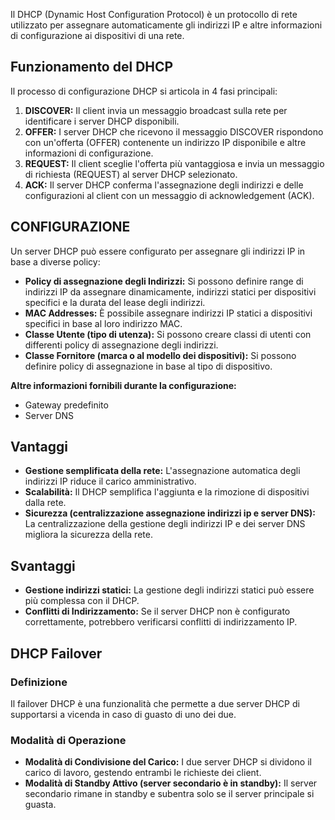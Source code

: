 
Il DHCP (Dynamic Host Configuration Protocol) è un protocollo di rete utilizzato per assegnare automaticamente gli indirizzi IP e altre informazioni di configurazione ai dispositivi di una rete.

## Funzionamento del DHCP

Il processo di configurazione DHCP si articola in 4 fasi principali:

1. **DISCOVER:** Il client invia un messaggio broadcast sulla rete per identificare i server DHCP disponibili.
2. **OFFER:** I server DHCP che ricevono il messaggio DISCOVER rispondono con un'offerta (OFFER) contenente un indirizzo IP disponibile e altre informazioni di configurazione.
3. **REQUEST:** Il client sceglie l'offerta più vantaggiosa e invia un messaggio di richiesta (REQUEST) al server DHCP selezionato.
4. **ACK:** Il server DHCP conferma l'assegnazione degli indirizzi e delle configurazioni al client con un messaggio di acknowledgement (ACK).

## CONFIGURAZIONE

Un server DHCP può essere configurato per assegnare gli indirizzi IP in base a diverse policy:

* **Policy di assegnazione degli Indirizzi:**  Si possono definire range di indirizzi IP da assegnare dinamicamente, indirizzi statici per dispositivi specifici e la durata del lease degli indirizzi.
* **MAC Addresses:** È possibile assegnare indirizzi IP statici a dispositivi specifici in base al loro indirizzo MAC.
* **Classe Utente (tipo di utenza):** Si possono creare classi di utenti con differenti policy di assegnazione degli indirizzi.
* **Classe Fornitore (marca o al modello dei dispositivi):** Si possono definire policy di assegnazione in base al tipo di dispositivo.

**Altre informazioni fornibili durante la configurazione:**

* Gateway predefinito
* Server DNS

## Vantaggi

* **Gestione semplificata della rete:** L'assegnazione automatica degli indirizzi IP riduce il carico amministrativo.
* **Scalabilità:** Il DHCP semplifica l'aggiunta e la rimozione di dispositivi dalla rete.
* **Sicurezza (centralizzazione assegnazione indirizzi ip e server DNS):** La centralizzazione della gestione degli indirizzi IP e dei server DNS migliora la sicurezza della rete.

## Svantaggi

* **Gestione indirizzi statici:** La gestione degli indirizzi statici può essere più complessa con il DHCP.
* **Conflitti di Indirizzamento:**  Se il server DHCP non è configurato correttamente, potrebbero verificarsi conflitti di indirizzamento IP.

## DHCP Failover

### Definizione

Il failover DHCP è una funzionalità che permette a due server DHCP di supportarsi a vicenda in caso di guasto di uno dei due.

### Modalità di Operazione

* **Modalità di Condivisione del Carico:** I due server DHCP si dividono il carico di lavoro, gestendo entrambi le richieste dei client.
* **Modalità di Standby Attivo (server secondario è in standby):** Il server secondario rimane in standby e subentra solo se il server principale si guasta.
